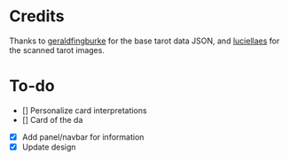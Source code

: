 # Credits

Thanks to [geraldfingburke](https://github.com/geraldfingburke/plateau-tarot-api) for the base tarot data JSON, and [luciellaes](https://luciellaes.itch.io/rider-waite-smith-tarot-cards-cc0) for the scanned tarot images.

# To-do
- [] Personalize card interpretations
- [] Card of the da
- [x] Add panel/navbar for information
- [x] Update design
